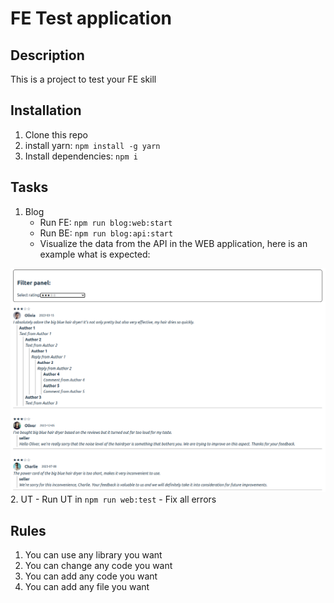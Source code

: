 # FE Test application

## Description

This is a project to test your FE skill

## Installation

1. Clone this repo
2. install yarn: `npm install -g yarn`
3. Install dependencies: `npm i`

## Tasks

1. Blog
    - Run FE: `npm run blog:web:start`
    - Run BE: `npm run blog:api:start`
    - Visualize the data from the API in the WEB application, here is an example what is expected:

![Blog](./packages/blog/example-view.png)
2. UT
    - Run UT in `npm run web:test`
    - Fix all errors

## Rules

1. You can use any library you want
2. You can change any code you want
3. You can add any code you want
4. You can add any file you want
